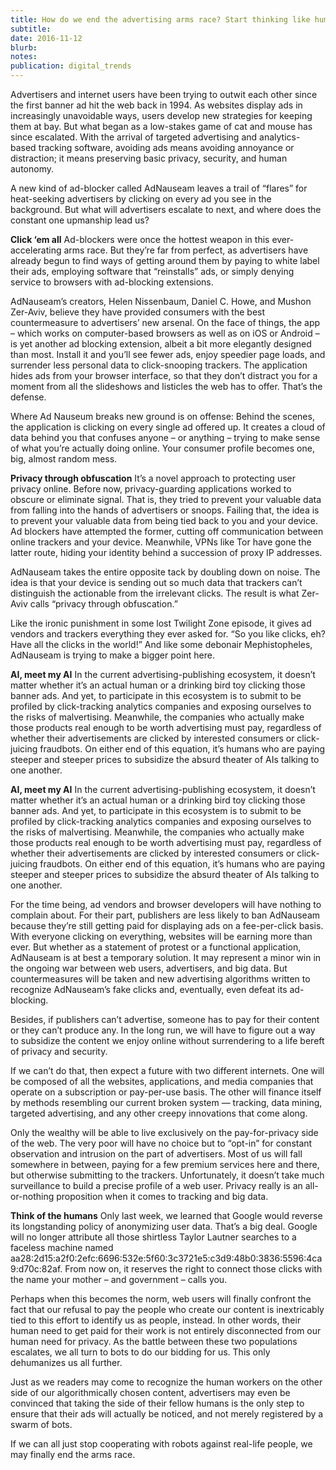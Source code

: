 ```yaml
---
title: How do we end the advertising arms race? Start thinking like humans
subtitle: 
date: 2016-11-12
blurb: 
notes: 
publication: digital_trends
---
```


Advertisers and internet users have been trying to outwit each other since the first banner ad hit the web back in 1994. As websites display ads in increasingly unavoidable ways, users develop new strategies for keeping them at bay. But what began as a low-stakes game of cat and mouse has since escalated. With the arrival of targeted advertising and analytics-based tracking software, avoiding ads means avoiding annoyance or distraction; it means preserving basic privacy, security, and human autonomy.

A new kind of ad-blocker called AdNauseam leaves a trail of “flares” for heat-seeking advertisers by clicking on every ad you see in the background. But what will advertisers escalate to next, and where does the constant one upmanship lead us?

**Click ‘em all**
Ad-blockers were once the hottest weapon in this ever-accelerating arms race. But they’re far from perfect, as advertisers have already begun to find ways of getting around them by paying to white label their ads, employing software that “reinstalls” ads, or simply denying service to browsers with ad-blocking extensions.

AdNauseam’s creators, Helen Nissenbaum, Daniel C. Howe, and Mushon Zer-Aviv, believe they have provided consumers with the best countermeasure to advertisers’ new arsenal. On the face of things, the app – which works on computer-based browsers as well as on iOS or Android – is yet another ad blocking extension, albeit a bit more elegantly designed than most. Install it and you’ll see fewer ads, enjoy speedier page loads, and surrender less personal data to click-snooping trackers. The application hides ads from your browser interface, so that they don’t distract you for a moment from all the slideshows and listicles the web has to offer. That’s the defense.

Where Ad Nauseum breaks new ground is on offense: Behind the scenes, the application is clicking on every single ad offered up. It creates a cloud of data behind you that confuses anyone – or anything – trying to make sense of what you’re actually doing online. Your consumer profile becomes one, big, almost random mess.

**Privacy through obfuscation**
It’s a novel approach to protecting user privacy online. Before now, privacy-guarding applications worked to obscure or eliminate signal. That is, they tried to prevent your valuable data from falling into the hands of advertisers or snoops. Failing that, the idea is to prevent your valuable data from being tied back to you and your device. Ad blockers have attempted the former, cutting off communication between online trackers and your device. Meanwhile, VPNs like Tor have gone the latter route, hiding your identity behind a succession of proxy IP addresses.

AdNauseam takes the entire opposite tack by doubling down on noise. The idea is that your device is sending out so much data that trackers can’t distinguish the actionable from the irrelevant clicks. The result is what Zer-Aviv calls “privacy through obfuscation.”

Like the ironic punishment in some lost Twilight Zone episode, it gives ad vendors and trackers everything they ever asked for. “So you like clicks, eh? Have all the clicks in the world!” And like some debonair Mephistopheles, AdNauseam is trying to make a bigger point here.

**AI, meet my AI**
In the current advertising-publishing ecosystem, it doesn’t matter whether it’s an actual human or a drinking bird toy clicking those banner ads. And yet, to participate in this ecosystem is to submit to be profiled by click-tracking analytics companies and exposing ourselves to the risks of malvertising. Meanwhile, the companies who actually make those products real enough to be worth advertising must pay, regardless of whether their advertisements are clicked by interested consumers or click-juicing fraudbots. On either end of this equation, it’s humans who are paying steeper and steeper prices to subsidize the absurd theater of AIs talking to one another.

**AI, meet my AI**
In the current advertising-publishing ecosystem, it doesn’t matter whether it’s an actual human or a drinking bird toy clicking those banner ads. And yet, to participate in this ecosystem is to submit to be profiled by click-tracking analytics companies and exposing ourselves to the risks of malvertising. Meanwhile, the companies who actually make those products real enough to be worth advertising must pay, regardless of whether their advertisements are clicked by interested consumers or click-juicing fraudbots. On either end of this equation, it’s humans who are paying steeper and steeper prices to subsidize the absurd theater of AIs talking to one another.

For the time being, ad vendors and browser developers will have nothing to complain about. For their part, publishers are less likely to ban AdNauseam because they’re still getting paid for displaying ads on a fee-per-click basis. With everyone clicking on everything, websites will be earning more than ever. But whether as a statement of protest or a functional application, AdNauseam is at best a temporary solution. It may represent a minor win in the ongoing war between web users, advertisers, and big data. But countermeasures will be taken and new advertising algorithms written to recognize AdNauseam’s fake clicks and, eventually, even defeat its ad-blocking.

Besides, if publishers can’t advertise, someone has to pay for their content or they can’t produce any. In the long run, we will have to figure out a way to subsidize the content we enjoy online without surrendering to a life bereft of privacy and security.

If we can’t do that, then expect a future with two different internets. One will be composed of all the websites, applications, and media companies that operate on a subscription or pay-per-use basis. The other will finance itself by methods resembling our current broken system — tracking, data mining, targeted advertising, and any other creepy innovations that come along.

Only the wealthy will be able to live exclusively on the pay-for-privacy side of the web. The very poor will have no choice but to “opt-in” for constant observation and intrusion on the part of advertisers. Most of us will fall somewhere in between, paying for a few premium services here and there, but otherwise submitting to the trackers. Unfortunately, it doesn’t take much surveillance to build a precise profile of a web user. Privacy really is an all-or-nothing proposition when it comes to tracking and big data.

**Think of the humans**
Only last week, we learned that Google would reverse its longstanding policy of anonymizing user data. That’s a big deal. Google will no longer attribute all those shirtless Taylor Lautner searches to a faceless machine named aa28:2d15:a2f0:2efc:6696:532e:5f60:3c3721e5:c3d9:48b0:3836:5596:4ca9:d70c:82af. From now on, it reserves the right to connect those clicks with the name your mother – and government – calls you.

Perhaps when this becomes the norm, web users will finally confront the fact that our refusal to pay the people who create our content is inextricably tied to this effort to identify us as people, instead. In other words, their human need to get paid for their work is not entirely disconnected from our human need for privacy. As the battle between these two populations escalates, we all turn to bots to do our bidding for us. This only dehumanizes us all further.

Just as we readers may come to recognize the human workers on the other side of our algorithmically chosen content, advertisers may even be convinced that taking the side of their fellow humans is the only step to ensure that their ads will actually be noticed, and not merely registered by a swarm of bots.

If we can all just stop cooperating with robots against real-life people, we may finally end the arms race.
